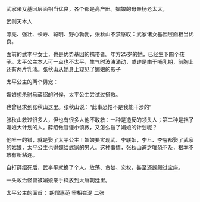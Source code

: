 武家诸女基因层面相当优良，各个都是高产田。媚娘的母亲杨老太太，

武则天本人

漂亮、强壮、长寿、聪明、野心勃勃，张秋山不禁感叹：武家诸女基因层面相当优良。

面前的武李平女士，也是优势基因的携带者。年方25岁的她，已经生下四个孩子。太平公主本人可一点也不太平，生气时波涛涌动，或许是由于哺乳期，前胸上还有两片乳渍。张秋山从她身上窥见了媚娘的影子

太平公主的两个男宠：


媚娘想杀驸马薛绍的时候，太平公主尝试过搭救。

也曾经求到张秋山这里。张秋山说：“此事恐怕不是我能干涉的”

张秋山救过很多人，但也有很多人他不敢救：一种是造反的领头人；第二种是挡了媚娘大计划的人。薛绍做官谨小慎微，又怎么挡了媚娘的计划呢？

他唯一的错，就是娶了太平公主！媚娘要实现武、李联姻，李旦、李睿都娶了武家的姑娘，太平公主也得嫁给武家的男人。这种事情，张秋山避之唯恐不及，根本不敢有所粘连。

自打薛绍死后，武李平就换了个人。放荡、贪婪、恋权，甚至还觊觎过宝座。

一头政治怪兽被媚娘亲手释放到大唐朝廷里。


太平公主的面首：
胡僧惠范
宰相崔湜
二张